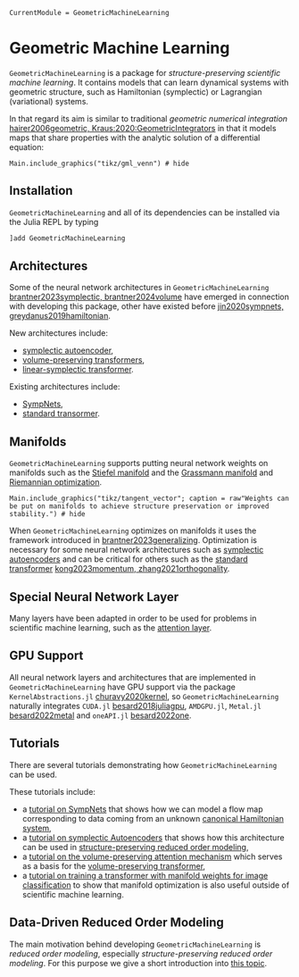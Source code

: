 ```@meta
CurrentModule = GeometricMachineLearning
```

# Geometric Machine Learning

`GeometricMachineLearning` is a package for *structure-preserving scientific machine learning*. It contains models that can learn dynamical systems with geometric structure, such as Hamiltonian (symplectic) or Lagrangian (variational) systems.

In that regard its aim is similar to traditional *geometric numerical integration* [hairer2006geometric, Kraus:2020:GeometricIntegrators](@cite) in that it models maps that share properties with the analytic solution of a differential equation:

```@example
Main.include_graphics("tikz/gml_venn") # hide
```

## Installation

`GeometricMachineLearning` and all of its dependencies can be installed via the Julia REPL by typing 
```julia
]add GeometricMachineLearning
```

## Architectures

Some of the neural network architectures in `GeometricMachineLearning` [brantner2023symplectic, brantner2024volume](@cite) have emerged in connection with developing this package, other have existed before [jin2020sympnets, greydanus2019hamiltonian](@cite).

New architectures include:
- [symplectic autoencoder](@ref "The Symplectic Autoencoder"),
- [volume-preserving transformers](@ref "Volume-Preserving Transformer"), 
- [linear-symplectic transformer](@ref "Linear Symplectic Transformer"). 

Existing architectures include:
- [SympNets](@ref "SympNet Architecture"),
- [standard transormer](@ref "Standard Transformer").

## Manifolds

`GeometricMachineLearning` supports putting neural network weights on manifolds such as the [Stiefel manifold](@ref "The Stiefel Manifold") and the [Grassmann manifold](@ref "The Grassmann Manifold") and [Riemannian optimization](@ref "Riemannian Manifolds").

```@example
Main.include_graphics("tikz/tangent_vector"; caption = raw"Weights can be put on manifolds to achieve structure preservation or improved stability.") # hide
```

When `GeometricMachineLearning` optimizes on manifolds it uses the framework introduced in [brantner2023generalizing](@cite). Optimization is necessary for some neural network architectures such as [symplectic autoencoders](@ref "The Symplectic Autoencoder") and can be critical for others such as the [standard transformer](@ref "MNIST Tutorial") [kong2023momentum, zhang2021orthogonality](@cite).



## Special Neural Network Layer

Many layers have been adapted in order to be used for problems in scientific machine learning, such as the [attention layer](@ref "The Attention Layer").

## GPU Support

All neural network layers and architectures that are implemented in `GeometricMachineLearning` have GPU support via the package `KernelAbstractions.jl` [churavy2020kernel](@cite), so `GeometricMachineLearning` naturally integrates `CUDA.jl` [besard2018juliagpu](@cite), `AMDGPU.jl`, `Metal.jl` [besard2022metal](@cite) and `oneAPI.jl` [besard2022one](@cite).

## Tutorials 

There are several tutorials demonstrating how `GeometricMachineLearning` can be used.

These tutorials include:
- a [tutorial on SympNets](@ref "SympNets with `GeometricMachineLearning`") that shows how we can model a flow map corresponding to data coming from an unknown [canonical Hamiltonian system](@ref "Symplectic Systems"),
- a [tutorial on symplectic Autoencoders](@ref "Symplectic Autoencoders and the Toda Lattice") that shows how this architecture can be used in [structure-preserving reduced order modeling](@ref "Hamiltonian Model Order Reduction"),
- a [tutorial on the volume-preserving attention mechanism](@ref "Comparing Different `VolumePreservingAttention` Mechanisms") which serves as a basis for the [volume-preserving transformer](@ref "Volume-Preserving Transformer"),
- a [tutorial on training a transformer with manifold weights for image classification](@ref "MNIST Tutorial") to show that manifold optimization is also useful outside of scientific machine learning.

## Data-Driven Reduced Order Modeling

The main motivation behind developing `GeometricMachineLearning` is *reduced order modeling*, especially *structure-preserving reduced order modeling*. For this purpose we give a short introduction into [this topic](@ref "Reduced Order Modeling").